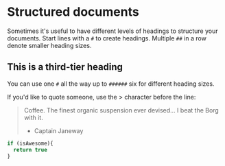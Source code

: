# Structured documents

Sometimes it's useful to have different levels of headings to structure your documents. Start lines with a `#` to create headings. Multiple `##` in a row denote smaller heading sizes.

## This is a third-tier heading

You can use one `#` all the way up to `######` six for different heading sizes.

If you'd like to quote someone, use the > character before the line:

> Coffee. The finest organic suspension ever devised... I beat the Borg with it.
> - Captain Janeway

```javascript
if (isAwesome){
  return true
}
```